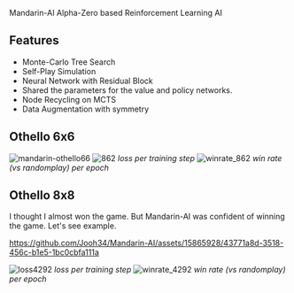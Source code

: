 Mandarin-AI
Alpha-Zero based Reinforcement Learning AI

## Features
  * Monte-Carlo Tree Search
  * Self-Play Simulation
  * Neural Network with Residual Block
  * Shared the parameters for the value and policy networks.
  * Node Recycling on MCTS
  * Data Augmentation with symmetry


## Othello 6x6

![mandarin-othello66](https://github.com/Jooh34/Mandarin-AI/assets/15865928/e302f762-d7ae-4f9a-9694-93fa000869d8)
![862](https://github.com/Jooh34/Mandarin-AI/assets/15865928/3da1f52b-8c47-4b93-87c8-637132e35c07)
*loss per training step*
![winrate_862](https://github.com/Jooh34/Mandarin-AI/assets/15865928/67e13f6a-4be5-4e7a-a9cd-55109c07a75f)
*win rate (vs randomplay) per epoch*


## Othello 8x8

I thought I almost won the game. But Mandarin-AI was confident of winning the game.
Let's see example.

https://github.com/Jooh34/Mandarin-AI/assets/15865928/43771a8d-3518-456c-b1e5-1bc0cbfa111a


![loss4292](https://github.com/Jooh34/Mandarin-AI/assets/15865928/95ecf310-b363-4666-8410-054f003b9bed)
*loss per training step*
![winrate_4292](https://github.com/Jooh34/Mandarin-AI/assets/15865928/77b65873-453f-428a-a111-ee81e5d2713c)
*win rate (vs randomplay) per epoch*
